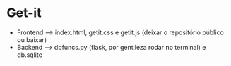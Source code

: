 # Get-it
- Frontend --> index.html, getit.css e getit.js (deixar o repositório público ou baixar)
- Backend --> dbfuncs.py (flask, por gentileza rodar no terminal) e db.sqlite
